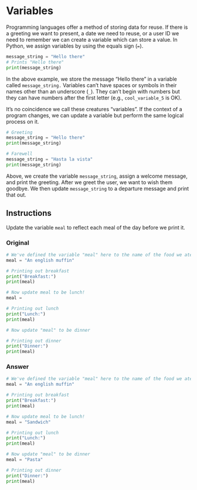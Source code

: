 # Variables

Programming languages offer a method of storing data for reuse. If there is a greeting we want to present, a date we need to reuse, or a user ID we need to remember we can create a variable which can store a value. In Python, we assign variables by using the equals sign (`=`).

```py
message_string = "Hello there"
# Prints "Hello there"
print(message_string)
```

In the above example, we store the message “Hello there” in a variable called `message_string.` Variables can’t have spaces or symbols in their names other than an underscore (`_`). They can’t begin with numbers but they can have numbers after the first letter (e.g., `cool_variable_5` is OK).

It’s no coincidence we call these creatures “variables”. If the context of a program changes, we can update a variable but perform the same logical process on it.

```py
# Greeting
message_string = "Hello there"
print(message_string)

# Farewell
message_string = "Hasta la vista"
print(message_string)
```

Above, we create the variable `message_string`, assign a welcome message, and print the greeting. After we greet the user, we want to wish them goodbye. We then update `message_string` to a departure message and print that out.

## Instructions

Update the variable `meal` to reflect each meal of the day before we print it.

### Original

```py
# We've defined the variable "meal" here to the name of the food we ate for breakfast!
meal = "An english muffin"

# Printing out breakfast
print("Breakfast:")
print(meal)

# Now update meal to be lunch!
meal =

# Printing out lunch
print("Lunch:")
print(meal)

# Now update "meal" to be dinner

# Printing out dinner
print("Dinner:")
print(meal)
```

### Answer

```py
# We've defined the variable "meal" here to the name of the food we ate for breakfast!
meal = "An english muffin"

# Printing out breakfast
print("Breakfast:")
print(meal)

# Now update meal to be lunch!
meal = "Sandwich"

# Printing out lunch
print("Lunch:")
print(meal)

# Now update "meal" to be dinner
meal = "Pasta"

# Printing out dinner
print("Dinner:")
print(meal)
```